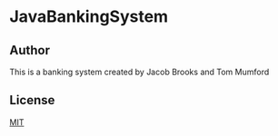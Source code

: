 # JavaBankingSystem

## Author
This is a banking system created by Jacob Brooks and Tom Mumford

## License
[MIT](https://choosealicense.com/licenses/mit/)